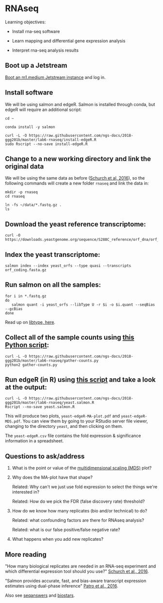 # RNAseq

Learning objectives:

* Install rna-seq software 
  
* Learn mapping and differential gene expression analysis

* Interpret rna-seq analysis results

## Boot up a Jetstream

[Boot an m1.medium Jetstream instance](jetstream/boot.md) and log in.

## Install software

We will be using salmon and edgeR. Salmon is installed through conda, but edgeR will require an additional script:

```
cd ~

conda install -y salmon

curl -L -O https://raw.githubusercontent.com/ngs-docs/2018-ggg201b/master/lab6-rnaseq/install-edgeR.R
sudo Rscript --no-save install-edgeR.R
```

## Change to a new working directory and link the original data

We will be using the same data as before ([Schurch et al, 2016](https://www.ncbi.nlm.nih.gov/pmc/articles/PMC4878611/)), so the following commands will create a new folder `rnaseq` and link the data in:

```
mkdir -p rnaseq
cd rnaseq

ln -fs ~/data/*.fastq.gz .
ls
```

## Download the yeast reference transcriptome:

```
curl -O https://downloads.yeastgenome.org/sequence/S288C_reference/orf_dna/orf_coding.fasta.gz
```

## Index the yeast transcriptome:

```
salmon index --index yeast_orfs --type quasi --transcripts orf_coding.fasta.gz
```

## Run salmon on all the samples:

```
for i in *.fastq.gz
do
   salmon quant -i yeast_orfs --libType U -r $i -o $i.quant --seqBias --gcBias
done
```

Read up on [libtype, here](https://salmon.readthedocs.io/en/latest/salmon.html#what-s-this-libtype).

##  Collect all of the sample counts using [this Python script](https://github.com/ngs-docs/2018-ggg201b/blob/master/lab6-rnaseq/gather-counts.py):

```
curl -L -O https://raw.githubusercontent.com/ngs-docs/2018-ggg201b/master/lab6-rnaseq/gather-counts.py
python2 gather-counts.py
```


##  Run edgeR (in R) using [this script](https://github.com/ngs-docs/2018-ggg201b/blob/master/lab6-rnaseq/yeast.salmon.R) and take a look at the output:

```
curl -L -O https://raw.githubusercontent.com/ngs-docs/2018-ggg201b/master/lab6-rnaseq/yeast.salmon.R
Rscript --no-save yeast.salmon.R
```

This will produce two plots, `yeast-edgeR-MA-plot.pdf` and
`yeast-edgeR-MDS.pdf`. You can view them by going to your RStudio server file viewer, changing to  the directory `yeast`, and then clicking on them.

 The `yeast-edgeR.csv` file contains the fold expression & significance information in a spreadsheet.

## Questions to ask/address

1. What is the point or value of the [multidimensional scaling (MDS)](https://en.wikipedia.org/wiki/Multidimensional_scaling) plot?

2. Why does the MA-plot have that shape?

   Related: Why can't we just use fold expression to select the things we're interested in?

   Related: How do we pick the FDR (false discovery rate) threshold?

3. How do we know how many replicates (bio and/or technical) to do?

   Related: what confounding factors are there for RNAseq analysis?

   Related: what is our false positive/false negative rate?
   
4. What happens when you add new replicates?

## More reading

"How many biological replicates are needed in an RNA-seq experiment and which differential expression tool should you use?" [Schurch et al., 2016](http://rnajournal.cshlp.org/content/22/6/839).

"Salmon provides accurate, fast, and bias-aware transcript expression estimates using dual-phase inference" [Patro et al., 2016](http://biorxiv.org/content/early/2016/08/30/021592).

Also see [seqanswers](http://seqanswers.com/) and [biostars](https://www.biostars.org/).

